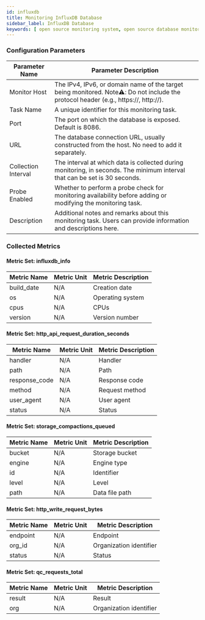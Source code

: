 ```yaml
---
id: influxdb
title: Monitoring InfluxDB Database
sidebar_label: InfluxDB Database
keywords: [ open source monitoring system, open source database monitoring, InfluxDB database monitoring ]
---
```


### Configuration Parameters

| Parameter Name      | Parameter Description                                                                                                               |
|---------------------|-------------------------------------------------------------------------------------------------------------------------------------|
| Monitor Host        | The IPv4, IPv6, or domain name of the target being monitored. Note⚠️: Do not include the protocol header (e.g., https://, http://). |
| Task Name           | A unique identifier for this monitoring task.                                                                                       |
| Port                | The port on which the database is exposed. Default is 8086.                                                                         |
| URL                 | The database connection URL, usually constructed from the host. No need to add it separately.                                       |
| Collection Interval | The interval at which data is collected during monitoring, in seconds. The minimum interval that can be set is 30 seconds.          |
| Probe Enabled       | Whether to perform a probe check for monitoring availability before adding or modifying the monitoring task.                        |
| Description         | Additional notes and remarks about this monitoring task. Users can provide information and descriptions here.                       |

### Collected Metrics

#### Metric Set: influxdb_info

| Metric Name | Metric Unit | Metric Description |
|-------------|-------------|--------------------|
| build_date  | N/A         | Creation date      |
| os          | N/A         | Operating system   |
| cpus        | N/A         | CPUs               |
| version     | N/A         | Version number     |

#### Metric Set: http_api_request_duration_seconds

| Metric Name   | Metric Unit | Metric Description |
|---------------|-------------|--------------------|
| handler       | N/A         | Handler            |
| path          | N/A         | Path               |
| response_code | N/A         | Response code      |
| method        | N/A         | Request method     |
| user_agent    | N/A         | User agent         |
| status        | N/A         | Status             | 

#### Metric Set: storage_compactions_queued

| Metric Name | Metric Unit | Metric Description |
|-------------|-------------|--------------------|
| bucket      | N/A         | Storage bucket     |
| engine      | N/A         | Engine type        |
| id          | N/A         | Identifier         |
| level       | N/A         | Level              |   
| path        | N/A         | Data file path     |   

#### Metric Set: http_write_request_bytes

| Metric Name | Metric Unit | Metric Description      |
|-------------|-------------|-------------------------|
| endpoint    | N/A         | Endpoint                |
| org_id      | N/A         | Organization identifier |
| status      | N/A         | Status                  |

#### Metric Set: qc_requests_total

| Metric Name | Metric Unit | Metric Description      |
|-------------|-------------|-------------------------|
| result      | N/A         | Result                  |
| org         | N/A         | Organization identifier |

